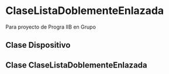 # ClaseListaDoblementeEnlazada
Para proyecto de Progra IIB en Grupo

## Clase Dispositivo
## Clase ClaseListaDoblementeEnlazada

